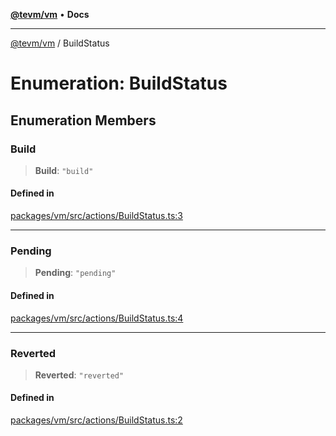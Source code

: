 [**@tevm/vm**](../README.md) • **Docs**

***

[@tevm/vm](../globals.md) / BuildStatus

# Enumeration: BuildStatus

## Enumeration Members

### Build

> **Build**: `"build"`

#### Defined in

[packages/vm/src/actions/BuildStatus.ts:3](https://github.com/qbzzt/tevm-monorepo/blob/main/packages/vm/src/actions/BuildStatus.ts#L3)

***

### Pending

> **Pending**: `"pending"`

#### Defined in

[packages/vm/src/actions/BuildStatus.ts:4](https://github.com/qbzzt/tevm-monorepo/blob/main/packages/vm/src/actions/BuildStatus.ts#L4)

***

### Reverted

> **Reverted**: `"reverted"`

#### Defined in

[packages/vm/src/actions/BuildStatus.ts:2](https://github.com/qbzzt/tevm-monorepo/blob/main/packages/vm/src/actions/BuildStatus.ts#L2)
